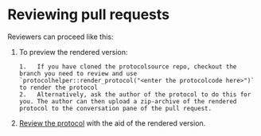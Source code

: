 # Reviewing pull requests

Reviewers can proceed like this:

1.  To preview the rendered version:

    ```         
    1.   If you have cloned the protocolsource repo, checkout the branch you need to review and use `protocolhelper::render_protocol("<enter the protocolcode here>")` to render the protocol
    2.   Alternatively, ask the author of the protocol to do this for you. The author can then upload a zip-archive of the rendered protocol to the conversation pane of the pull request.
    ```

2.  [Review the protocol](https://docs.github.com/en/github/collaborating-with-issues-and-pull-requests/commenting-on-a-pull-request) with the aid of the rendered version.

